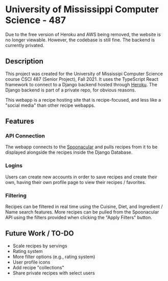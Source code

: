 # University of Mississippi Computer Science - 487

Due to the free version of Heroku and AWS being removed, the website is no longer viewable. However, the codebase is still fine. The backend is currently privated. 

## Description

This project was created for the University of Mississipi Computer Science course CSCI 487 (Senior Project), Fall 2021.
It uses the TypeScript React framework to connect to a Django backend hosted through [Heroku](https://www.heroku.com).
The Django backend is part of a private repo, for obvious reasons. 

This webapp is a recipe hosting site that is recipe-focused, and less like a "social media" than other recipe webapps. 

## Features

### API Connection
The webapp connects to the [Spoonacular](https://spoonacular.com/food-api) and pulls recipes from it to be displayed alongside the recipes inside the Django Database.

### Logins
Users can create new accounts in order to save recipes and create their own, having their own profile page to view their recipes / favorites.

### Filtering
Recipes can be filtered in real time using the Cuisine, Diet, and Ingredient / Name search features.  More recipes can be pulled from the Spoonacular API using the filters provided when clicking the "Apply Filters" button.

## Future Work / TO-DO
* Scale recipes by servings
* Rating system
* More filter options (e.g., rating system)
* User profile icons
* Add recipe "collections"
* Share private recipes with select users
